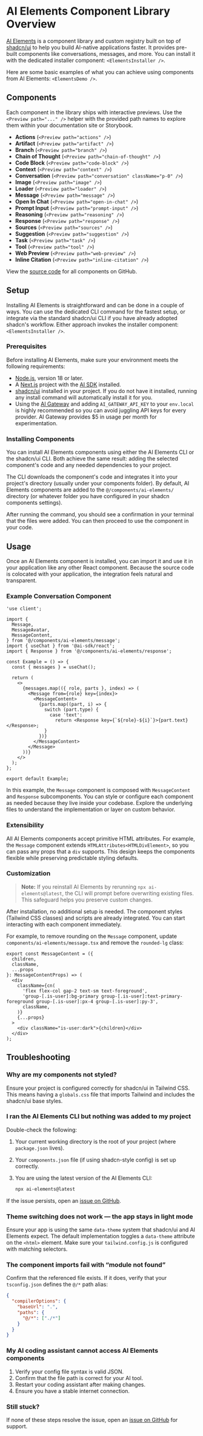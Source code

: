 # AI Elements Component Library Overview

[AI Elements](https://www.npmjs.com/package/ai-elements) is a component library and custom registry built on top of [shadcn/ui](https://ui.shadcn.com/) to help you build AI-native applications faster. It provides pre-built components like conversations, messages, and more. You can install it with the dedicated installer component: `<ElementsInstaller />`.

Here are some basic examples of what you can achieve using components from AI Elements: `<ElementsDemo />`.

## Components

Each component in the library ships with interactive previews. Use the `<Preview path="..." />` helper with the provided path names to explore them within your documentation site or Storybook.

- **Actions** (`<Preview path="actions" />`)
- **Artifact** (`<Preview path="artifact" />`)
- **Branch** (`<Preview path="branch" />`)
- **Chain of Thought** (`<Preview path="chain-of-thought" />`)
- **Code Block** (`<Preview path="code-block" />`)
- **Context** (`<Preview path="context" />`)
- **Conversation** (`<Preview path="conversation" className="p-0" />`)
- **Image** (`<Preview path="image" />`)
- **Loader** (`<Preview path="loader" />`)
- **Message** (`<Preview path="message" />`)
- **Open In Chat** (`<Preview path="open-in-chat" />`)
- **Prompt Input** (`<Preview path="prompt-input" />`)
- **Reasoning** (`<Preview path="reasoning" />`)
- **Response** (`<Preview path="response" />`)
- **Sources** (`<Preview path="sources" />`)
- **Suggestion** (`<Preview path="suggestion" />`)
- **Task** (`<Preview path="task" />`)
- **Tool** (`<Preview path="tool" />`)
- **Web Preview** (`<Preview path="web-preview" />`)
- **Inline Citation** (`<Preview path="inline-citation" />`)

View the [source code](https://github.com/vercel/ai-elements) for all components on GitHub.

## Setup

Installing AI Elements is straightforward and can be done in a couple of ways. You can use the dedicated CLI command for the fastest setup, or integrate via the standard shadcn/ui CLI if you have already adopted shadcn's workflow. Either approach invokes the installer component: `<ElementsInstaller />`.

### Prerequisites

Before installing AI Elements, make sure your environment meets the following requirements:

- [Node.js](https://nodejs.org/en/download/), version 18 or later.
- A [Next.js](https://nextjs.org/) project with the [AI SDK](https://ai-sdk.dev/) installed.
- [shadcn/ui](https://ui.shadcn.com/) installed in your project. If you do not have it installed, running any install command will automatically install it for you.
- Using the [AI Gateway](https://vercel.com/docs/ai-gateway) and adding `AI_GATEWAY_API_KEY` to your `env.local` is highly recommended so you can avoid juggling API keys for every provider. AI Gateway provides $5 in usage per month for experimentation.

### Installing Components

You can install AI Elements components using either the AI Elements CLI or the shadcn/ui CLI. Both achieve the same result: adding the selected component's code and any needed dependencies to your project.

The CLI downloads the component's code and integrates it into your project's directory (usually under your components folder). By default, AI Elements components are added to the `@/components/ai-elements/` directory (or whatever folder you have configured in your shadcn components settings).

After running the command, you should see a confirmation in your terminal that the files were added. You can then proceed to use the component in your code.

## Usage

Once an AI Elements component is installed, you can import it and use it in your application like any other React component. Because the source code is colocated with your application, the integration feels natural and transparent.

### Example Conversation Component

```tsx
'use client';

import {
  Message,
  MessageAvatar,
  MessageContent,
} from '@/components/ai-elements/message';
import { useChat } from '@ai-sdk/react';
import { Response } from '@/components/ai-elements/response';

const Example = () => {
  const { messages } = useChat();

  return (
    <>
      {messages.map(({ role, parts }, index) => (
        <Message from={role} key={index}>
          <MessageContent>
            {parts.map((part, i) => {
              switch (part.type) {
                case 'text':
                  return <Response key={`${role}-${i}`}>{part.text}</Response>;
              }
            })}
          </MessageContent>
        </Message>
      ))}
    </>
  );
};

export default Example;
```

In this example, the `Message` component is composed with `MessageContent` and `Response` subcomponents. You can style or configure each component as needed because they live inside your codebase. Explore the underlying files to understand the implementation or layer on custom behavior.

### Extensibility

All AI Elements components accept primitive HTML attributes. For example, the `Message` component extends `HTMLAttributes<HTMLDivElement>`, so you can pass any props that a `div` supports. This design keeps the components flexible while preserving predictable styling defaults.

### Customization

> **Note:** If you reinstall AI Elements by rerunning `npx ai-elements@latest`, the CLI will prompt before overwriting existing files. This safeguard helps you preserve custom changes.

After installation, no additional setup is needed. The component styles (Tailwind CSS classes) and scripts are already integrated. You can start interacting with each component immediately.

For example, to remove rounding on the `Message` component, update `components/ai-elements/message.tsx` and remove the `rounded-lg` class:

```tsx
export const MessageContent = ({
  children,
  className,
  ...props
}: MessageContentProps) => (
  <div
    className={cn(
      'flex flex-col gap-2 text-sm text-foreground',
      'group-[.is-user]:bg-primary group-[.is-user]:text-primary-foreground group-[.is-user]:px-4 group-[.is-user]:py-3',
      className,
    )}
    {...props}
  >
    <div className="is-user:dark">{children}</div>
  </div>
);
```

## Troubleshooting

### Why are my components not styled?

Ensure your project is configured correctly for shadcn/ui in Tailwind CSS. This means having a `globals.css` file that imports Tailwind and includes the shadcn/ui base styles.

### I ran the AI Elements CLI but nothing was added to my project

Double-check the following:

1. Your current working directory is the root of your project (where `package.json` lives).
2. Your `components.json` file (if using shadcn-style config) is set up correctly.
3. You are using the latest version of the AI Elements CLI:

   ```bash
   npx ai-elements@latest
   ```

If the issue persists, open an [issue on GitHub](https://github.com/vercel/ai-elements/issues).

### Theme switching does not work — the app stays in light mode

Ensure your app is using the same `data-theme` system that shadcn/ui and AI Elements expect. The default implementation toggles a `data-theme` attribute on the `<html>` element. Make sure your `tailwind.config.js` is configured with matching selectors.

### The component imports fail with “module not found”

Confirm that the referenced file exists. If it does, verify that your `tsconfig.json` defines the `@/*` path alias:

```json
{
  "compilerOptions": {
    "baseUrl": ".",
    "paths": {
      "@/*": ["./*"]
    }
  }
}
```

### My AI coding assistant cannot access AI Elements components

1. Verify your config file syntax is valid JSON.
2. Confirm that the file path is correct for your AI tool.
3. Restart your coding assistant after making changes.
4. Ensure you have a stable internet connection.

### Still stuck?

If none of these steps resolve the issue, open an [issue on GitHub](https://github.com/vercel/ai-elements/issues) for support.
